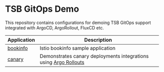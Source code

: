 # TSB GitOps Demo

This repository contains configurations for demoing TSB GitOps support integrated with ArgoCD, ArgoRollout, FluxCD etc. 

| Application | Description |
|-------------|-------------|
| [bookinfo](application/) | Istio bookinfo sample application |
| [canary](canary/) | Demonstrates canary deployments integrations using [Argo Rollouts](https://argoproj.github.io/argo-rollouts/)